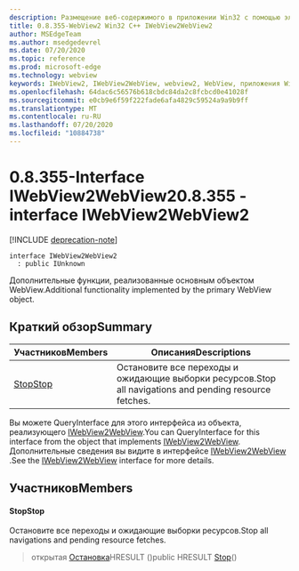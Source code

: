 ```yaml
---
description: Размещение веб-содержимого в приложении Win32 с помощью элемента управления Microsoft Edge WebView2
title: 0.8.355-WebView2 Win32 C++ IWebView2WebView2
author: MSEdgeTeam
ms.author: msedgedevrel
ms.date: 07/20/2020
ms.topic: reference
ms.prod: microsoft-edge
ms.technology: webview
keywords: IWebView2, IWebView2WebView, webview2, WebView, приложения Win32, Win32, EDGE
ms.openlocfilehash: 64dac6c56576b618cbdc84da2c8fcbcd0e41028f
ms.sourcegitcommit: e0cb9e6f59f222fade6afa4829c59524a9a9b9ff
ms.translationtype: MT
ms.contentlocale: ru-RU
ms.lasthandoff: 07/20/2020
ms.locfileid: "10884738"
---
```

# <span data-ttu-id="096cd-104">0.8.355-Interface IWebView2WebView2</span><span class="sxs-lookup"><span data-stu-id="096cd-104">0.8.355 - interface IWebView2WebView2</span></span> 

[!INCLUDE [deprecation-note](../../includes/deprecation-note.md)]

```
interface IWebView2WebView2
  : public IUnknown
```

<span data-ttu-id="096cd-105">Дополнительные функции, реализованные основным объектом WebView.</span><span class="sxs-lookup"><span data-stu-id="096cd-105">Additional functionality implemented by the primary WebView object.</span></span>

## <span data-ttu-id="096cd-106">Краткий обзор</span><span class="sxs-lookup"><span data-stu-id="096cd-106">Summary</span></span>

 <span data-ttu-id="096cd-107">Участников</span><span class="sxs-lookup"><span data-stu-id="096cd-107">Members</span></span>                        | <span data-ttu-id="096cd-108">Описания</span><span class="sxs-lookup"><span data-stu-id="096cd-108">Descriptions</span></span>
--------------------------------|---------------------------------------------
[<span data-ttu-id="096cd-109">Stop</span><span class="sxs-lookup"><span data-stu-id="096cd-109">Stop</span></span>](#stop) | <span data-ttu-id="096cd-110">Остановите все переходы и ожидающие выборки ресурсов.</span><span class="sxs-lookup"><span data-stu-id="096cd-110">Stop all navigations and pending resource fetches.</span></span>

<span data-ttu-id="096cd-111">Вы можете QueryInterface для этого интерфейса из объекта, реализующего [IWebView2WebView](IWebView2WebView.md).</span><span class="sxs-lookup"><span data-stu-id="096cd-111">You can QueryInterface for this interface from the object that implements [IWebView2WebView](IWebView2WebView.md).</span></span> <span data-ttu-id="096cd-112">Дополнительные сведения вы видите в интерфейсе [IWebView2WebView](IWebView2WebView.md) .</span><span class="sxs-lookup"><span data-stu-id="096cd-112">See the [IWebView2WebView](IWebView2WebView.md) interface for more details.</span></span>

## <span data-ttu-id="096cd-113">Участников</span><span class="sxs-lookup"><span data-stu-id="096cd-113">Members</span></span>

#### <span data-ttu-id="096cd-114">Stop</span><span class="sxs-lookup"><span data-stu-id="096cd-114">Stop</span></span> 

<span data-ttu-id="096cd-115">Остановите все переходы и ожидающие выборки ресурсов.</span><span class="sxs-lookup"><span data-stu-id="096cd-115">Stop all navigations and pending resource fetches.</span></span>

> <span data-ttu-id="096cd-116">открытая [Остановка](#stop)HRESULT ()</span><span class="sxs-lookup"><span data-stu-id="096cd-116">public HRESULT [Stop](#stop)()</span></span>

